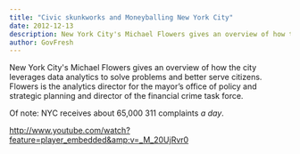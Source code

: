 ```yaml
---
title: "Civic skunkworks and Moneyballing New York City"
date: 2012-12-13
description: New York City's Michael Flowers gives an overview of how the city leverages data analytics to solve problems and better serve citizens.
author: GovFresh
---
```


New York City's Michael Flowers gives an overview of how the city leverages data analytics to solve problems and better serve citizens. Flowers is the analytics director for the mayor’s office of policy and strategic planning and director of the financial crime task force.

Of note: NYC receives about 65,000 311 complaints <em>a day</em>.

http://www.youtube.com/watch?feature=player_embedded&amp;v=_M_20UjRvr0
